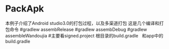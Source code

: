# PackApk
本例子介绍了Android studio3.0的打包过程，以及多渠道打包
这是几个编译和打包命令
#gradlew assembRelease 
#gradlew assembDebug
#gradlew assembleWandoujia
#主要看signed.project 根目录的build.gradle   和app中的build.gradle
